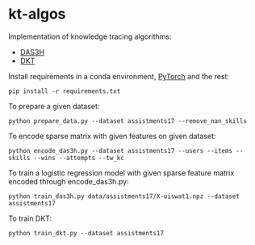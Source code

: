 # kt-algos
Implementation of knowledge tracing algorithms:
- [DAS3H](https://arxiv.org/pdf/1905.06873.pdf)
- [DKT](https://stanford.edu/~cpiech/bio/papers/deepKnowledgeTracing.pdf)

Install requirements in a conda environment, [PyTorch](https://pytorch.org) and the rest:

```
pip install -r requirements.txt
```

To prepare a given dataset:

```
python prepare_data.py --dataset assistments17 --remove_nan_skills
```

To encode sparse matrix with given features on given dataset:

```
python encode_das3h.py --dataset assistments17 --users --items --skills --wins --attempts --tw_kc
```

To train a logistic regression model with given sparse feature matrix encoded through encode_das3h.py:

```
python train_das3h.py data/assistments17/X-uiswat1.npz --dataset assistments17
```

To train DKT:

```
python train_dkt.py --dataset assistments17
```

